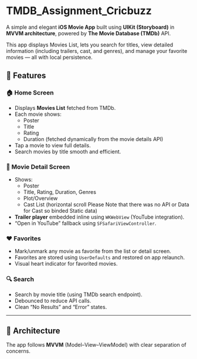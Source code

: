# TMDB_Assignment_Cricbuzz

A simple and elegant **iOS Movie App** built using **UIKit (Storyboard)** in **MVVM architecture**, powered by **The Movie Database (TMDb)** API.

This app displays Movies List, lets you search for titles, view detailed information (including trailers, cast, and genres), and manage your favorite movies — all with local persistence.

## 📱 Features

### 🏠 Home Screen
- Displays **Movies List** fetched from TMDb.
- Each movie shows:
  - Poster  
  - Title  
  - Rating  
  - Duration (fetched dynamically from the movie details API)
- Tap a movie to view full details.
- Search movies by title smooth and efficient.

### 🎥 Movie Detail Screen
- Shows:
  - Poster  
  - Title, Rating, Duration, Genres  
  - Plot/Overview  
  - Cast List (horizontal scroll Please Note that there was no API or Data for Cast so binded Static data)
- **Trailer player** embedded inline using `WKWebView` (YouTube integration).
- “Open in YouTube” fallback using `SFSafariViewController`.

### ❤️ Favorites
- Mark/unmark any movie as favorite from the list or detail screen.
- Favorites are stored using `UserDefaults` and restored on app relaunch.
- Visual heart indicator for favorited movies.

### 🔍 Search
- Search by movie title (using TMDb search endpoint).
- Debounced to reduce API calls.
- Clean “No Results” and “Error” states.

---

## 🧱 Architecture

The app follows **MVVM** (Model–View–ViewModel) with clear separation of concerns.



